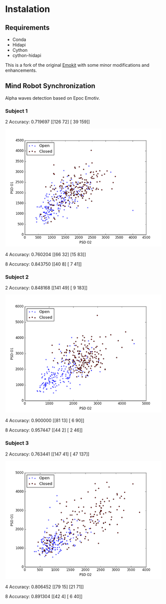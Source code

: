 
# Instalation

## Requirements

* Conda
* Hidapi
* Cython
* cython-hidapi

This is a fork of the original [Emokit](https://github.com/openyou/emokit) with some minor modifications and enhancements.

## Mind Robot Synchronization

Alpha waves detection based on Epoc Emotiv.

### Subject 1
2 Accuracy: 0.719697
 [[126  72]
 [ 39 159]]

![Alt text](/images/Subject1.png?raw=true "Subject 1")

4 Accuracy: 0.760204
 [[66 32]
 [15 83]]

8 Accuracy: 0.843750
 [[40  8]
 [ 7 41]]

### Subject 2
2 Accuracy: 0.848168
 [[141  49]
 [  9 183]]

![Alt text](/images/Subject2.png?raw=true "Subject 2")

4 Accuracy: 0.900000
 [[81 13]
 [ 6 90]]

8 Accuracy: 0.957447
 [[44  2]
  [ 2 46]]


### Subject 3

 2 Accuracy: 0.763441
 [[147  41]
 [ 47 137]]

![Alt text](/images/Subject3.png?raw=true "Subject 3")

4 Accuracy: 0.806452
 [[79 15]
 [21 71]]

8 Accuracy: 0.891304
 [[42  4]
 [ 6 40]]
